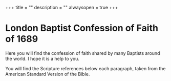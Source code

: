 +++
title = ""
description = ""
alwaysopen = true
+++

# London Baptist Confession of Faith of 1689

Here you will find the confession of faith shared by many Baptists around the world. I hope it is a help to you.

You will find the Scripture references below each paragraph, taken from the American Standard Version of the Bible. 
